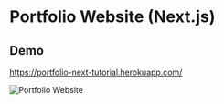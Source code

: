 # Portfolio Website (Next.js)

## Demo

https://portfolio-next-tutorial.herokuapp.com/

![Portfolio Website](https://i.ibb.co/WgPMpts/image.png)
